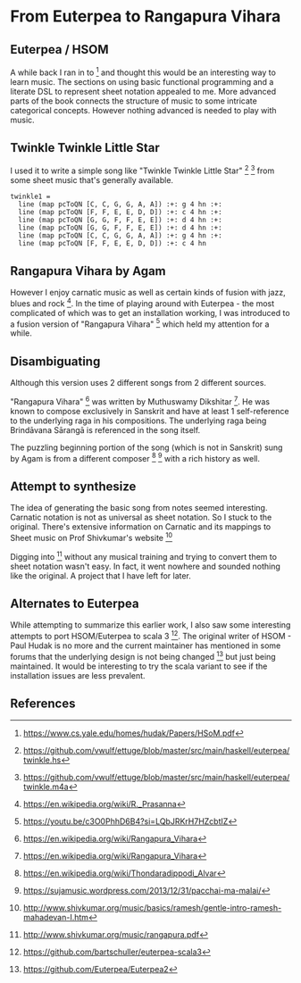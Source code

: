 # From Euterpea to Rangapura Vihara

## Euterpea / HSOM
A while back I ran in to [^6] and thought this would be an interesting way to learn music.
The sections on using basic functional programming and a literate DSL to represent sheet notation
appealed to me. More advanced parts of the book connects the structure of music to some intricate
categorical concepts. However nothing advanced is needed to play with music.

## Twinkle Twinkle Little Star
I used it to write a simple song like "Twinkle Twinkle Little Star" [^1] [^5] from some sheet music that's
generally available.

```
twinkle1 =
  line (map pcToQN [C, C, G, G, A, A]) :+: g 4 hn :+:
  line (map pcToQN [F, F, E, E, D, D]) :+: c 4 hn :+:
  line (map pcToQN [G, G, F, F, E, E]) :+: d 4 hn :+:
  line (map pcToQN [G, G, F, F, E, E]) :+: d 4 hn :+:
  line (map pcToQN [C, C, G, G, A, A]) :+: g 4 hn :+:
  line (map pcToQN [F, F, E, E, D, D]) :+: c 4 hn 
```

## Rangapura Vihara by Agam
However I enjoy carnatic music as well as certain kinds of fusion with jazz, blues and
rock [^7]. In the time of playing around with Euterpea - the most complicated of which was to get an installation
working, I was introduced to a fusion version of "Rangapura Vihara" [^8] which held my attention for a while.

## Disambiguating

Although this version uses 2 different songs from 2 different sources.

"Rangapura Vihara" [^2] was written by Muthuswamy Dikshitar [^2].
He was known to compose exclusively in Sanskrit and have at least 1 self-reference to the underlying raga in his compositions.
The underlying raga being Brindāvana Sārangā is referenced in the song itself.

The puzzling beginning portion of the song (which is not in Sanskrit) sung by Agam is from a different composer [^12] [^13]
with a rich history as well.

## Attempt to synthesize

The idea of generating the basic song from notes seemed interesting. Carnatic notation is not as universal as sheet notation.
So I stuck to the original. There's extensive information on Carnatic and its mappings to Sheet music on Prof Shivkumar's website [^3]

Digging into [^4] without any musical training and trying to convert them to sheet notation wasn't easy.
In fact, it went nowhere and sounded nothing like the original. A project that I have left for later.

## Alternates to Euterpea
While attempting to summarize this earlier work, I also saw some interesting attempts to port HSOM/Euterpea to scala 3 [^10].
The original writer of HSOM - Paul Hudak is no more and the current maintainer has mentioned in some forums that the underlying
design is not being changed [^15] but just being maintained. It would be interesting to try the scala variant to see if the installation issues are less prevalent.

## References

[^1]: https://github.com/vwulf/ettuge/blob/master/src/main/haskell/euterpea/twinkle.hs
[^2]: https://en.wikipedia.org/wiki/Rangapura_Vihara
[^3]: http://www.shivkumar.org/music/basics/ramesh/gentle-intro-ramesh-mahadevan-I.htm
[^4]: http://www.shivkumar.org/music/rangapura.pdf
[^5]: https://github.com/vwulf/ettuge/blob/master/src/main/haskell/euterpea/twinkle.m4a
[^6]: https://www.cs.yale.edu/homes/hudak/Papers/HSoM.pdf
[^7]: https://en.wikipedia.org/wiki/R._Prasanna
[^8]: https://youtu.be/c3O0PhhD6B4?si=LQbJRKrH7HZcbtIZ
[^9]: https://stackoverflow.com/questions/40869437/installation-of-haskell-package-euterpea-fails-on-nixos
[^10]: https://github.com/bartschuller/euterpea-scala3
[^11]: https://en.wikipedia.org/wiki/Muthuswami_Dikshitar
[^12]: https://en.wikipedia.org/wiki/Thondaradippodi_Alvar
[^13]: https://sujamusic.wordpress.com/2013/12/31/pacchai-ma-malai/
[^14]: https://sujamusic.wordpress.com/2012/02/08/rangapura-vihara/
[^15]: https://github.com/Euterpea/Euterpea2

